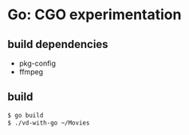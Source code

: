 # Go: CGO experimentation

## build dependencies
- pkg-config
- ffmpeg

## build
```bash
$ go build
$ ./vd-with-go ~/Movies
```
